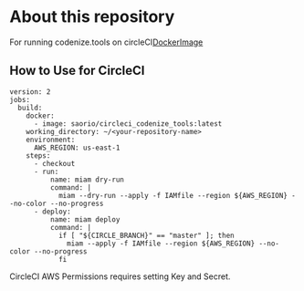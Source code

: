 # About this repository
For running codenize.tools on circleCI[DockerImage](https://hub.docker.com/r/saorio/circleci_codenize_tools/)


## How to Use for CircleCI

```
version: 2
jobs:
  build:
    docker:
      - image: saorio/circleci_codenize_tools:latest
    working_directory: ~/<your-repository-name>
    environment:
      AWS_REGION: us-east-1
    steps:
      - checkout
      - run:
          name: miam dry-run
          command: |
            miam --dry-run --apply -f IAMfile --region ${AWS_REGION} --no-color --no-progress
      - deploy:
          name: miam deploy
          command: |
            if [ "${CIRCLE_BRANCH}" == "master" ]; then
              miam --apply -f IAMfile --region ${AWS_REGION} --no-color --no-progress
            fi
```

CircleCI AWS Permissions requires setting Key and Secret.
